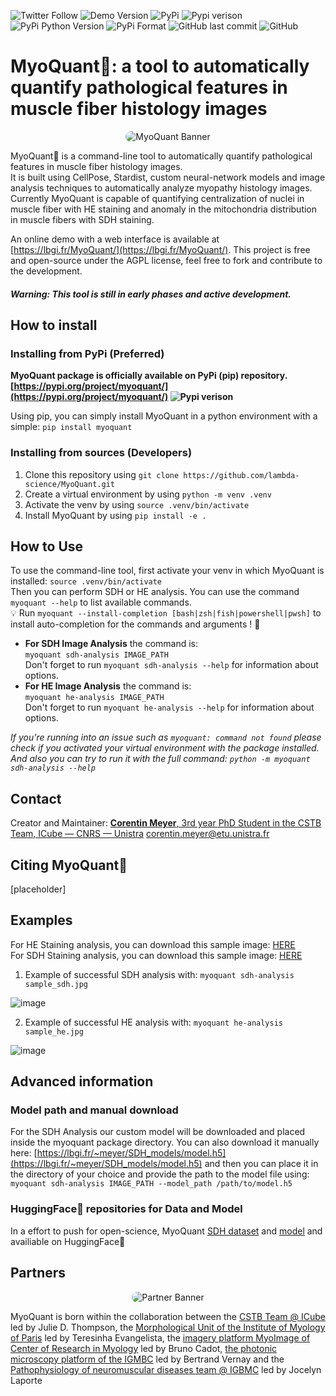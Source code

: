 ![Twitter Follow](https://img.shields.io/twitter/follow/corentinm_py?style=social) ![Demo Version](https://img.shields.io/badge/Demo-https%3A%2F%2Flbgi.fr%2FMyoQuant%2F-9cf) ![PyPi](https://img.shields.io/badge/PyPi-https%3A%2F%2Fpypi.org%2Fproject%2Fmyoquant%2F-blueviolet) ![Pypi verison](https://img.shields.io/pypi/v/myoquant) ![PyPi Python Version](https://img.shields.io/pypi/pyversions/myoquant) ![PyPi Format](https://img.shields.io/pypi/format/myoquant) ![GitHub last commit](https://img.shields.io/github/last-commit/lambda-science/MyoQuant) ![GitHub](https://img.shields.io/github/license/lambda-science/MyoQuant)

# MyoQuant🔬: a tool to automatically quantify pathological features in muscle fiber histology images

<p align="center">
  <img src="https://i.imgur.com/mzALgZL.png" alt="MyoQuant Banner" style="border-radius: 25px;" />
</p>

MyoQuant🔬 is a command-line tool to automatically quantify pathological features in muscle fiber histology images.  
It is built using CellPose, Stardist, custom neural-network models and image analysis techniques to automatically analyze myopathy histology images. Currently MyoQuant is capable of quantifying centralization of nuclei in muscle fiber with HE staining and anomaly in the mitochondria distribution in muscle fibers with SDH staining.

An online demo with a web interface is available at [https://lbgi.fr/MyoQuant/](https://lbgi.fr/MyoQuant/). This project is free and open-source under the AGPL license, feel free to fork and contribute to the development.

#### _Warning: This tool is still in early phases and active development._

## How to install

### Installing from PyPi (Preferred)

**MyoQuant package is officially available on PyPi (pip) repository. [https://pypi.org/project/myoquant/](https://pypi.org/project/myoquant/) ![Pypi verison](https://img.shields.io/pypi/v/myoquant)**

Using pip, you can simply install MyoQuant in a python environment with a simple: `pip install myoquant`

### Installing from sources (Developers)

1. Clone this repository using `git clone https://github.com/lambda-science/MyoQuant.git`
2. Create a virtual environment by using `python -m venv .venv`
3. Activate the venv by using `source .venv/bin/activate`
4. Install MyoQuant by using `pip install -e .`

## How to Use

To use the command-line tool, first activate your venv in which MyoQuant is installed: `source .venv/bin/activate`  
Then you can perform SDH or HE analysis. You can use the command `myoquant --help` to list available commands.  
💡 Run `myoquant --install-completion [bash|zsh|fish|powershell|pwsh]` to install auto-completion for the commands and arguments ! 🙂

- **For SDH Image Analysis** the command is:  
  `myoquant sdh-analysis IMAGE_PATH`  
  Don't forget to run `myoquant sdh-analysis --help` for information about options.
- **For HE Image Analysis** the command is:  
  `myoquant he-analysis IMAGE_PATH`  
   Don't forget to run `myoquant he-analysis --help` for information about options.

_If you're running into an issue such as `myoquant: command not found` please check if you activated your virtual environment with the package installed. And also you can try to run it with the full command: `python -m myoquant sdh-analysis --help`_

## Contact

Creator and Maintainer: [**Corentin Meyer**, 3rd year PhD Student in the CSTB Team, ICube — CNRS — Unistra](https://cmeyer.fr) <corentin.meyer@etu.unistra.fr>

## Citing MyoQuant🔬

[placeholder]

## Examples

For HE Staining analysis, you can download this sample image: [HERE](https://www.lbgi.fr/~meyer/SDH_models/sample_he.jpg)  
For SDH Staining analysis, you can download this sample image: [HERE](https://www.lbgi.fr/~meyer/SDH_models/sample_sdh.jpg)

1. Example of successful SDH analysis with: `myoquant sdh-analysis sample_sdh.jpg`

![image](https://user-images.githubusercontent.com/20109584/198278737-24d69f61-058e-4a41-a463-68900a0dcbb6.png)

2. Example of successful HE analysis with: `myoquant he-analysis sample_he.jpg`

![image](https://user-images.githubusercontent.com/20109584/198280366-1cb424f5-50af-45f9-99d1-34e191fb2e20.png)

## Advanced information

### Model path and manual download

For the SDH Analysis our custom model will be downloaded and placed inside the myoquant package directory. You can also download it manually here: [https://lbgi.fr/~meyer/SDH_models/model.h5](https://lbgi.fr/~meyer/SDH_models/model.h5) and then you can place it in the directory of your choice and provide the path to the model file using:  
`myoquant sdh-analysis IMAGE_PATH --model_path /path/to/model.h5`

### HuggingFace🤗 repositories for Data and Model

In a effort to push for open-science, MyoQuant [SDH dataset](https://huggingface.co/datasets/corentinm7/MyoQuant-SDH-Data) and [model](https://huggingface.co/corentinm7/MyoQuant-SDH-Model) and availiable on HuggingFace🤗

## Partners

<p align="center">
  <img src="https://i.imgur.com/m5OGthE.png" alt="Partner Banner" style="border-radius: 25px;" />
</p>

MyoQuant is born within the collaboration between the [CSTB Team @ ICube](https://cstb.icube.unistra.fr/en/index.php/Home) led by Julie D. Thompson, the [Morphological Unit of the Institute of Myology of Paris](https://www.institut-myologie.org/en/recherche-2/neuromuscular-investigation-center/morphological-unit/) led by Teresinha Evangelista, the [imagery platform MyoImage of Center of Research in Myology](https://recherche-myologie.fr/technologies/myoimage/) led by Bruno Cadot, [the photonic microscopy platform of the IGMBC](https://www.igbmc.fr/en/plateformes-technologiques/photonic-microscopy) led by Bertrand Vernay and the [Pathophysiology of neuromuscular diseases team @ IGBMC](https://www.igbmc.fr/en/igbmc/a-propos-de-ligbmc/directory/jocelyn-laporte) led by Jocelyn Laporte
